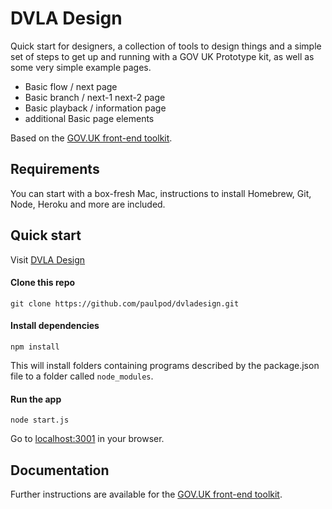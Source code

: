 

# DVLA Design

Quick start for designers, a collection of tools to design things and a simple set of steps to get up and running with a GOV UK Prototype kit, as well as some very simple example pages.

- Basic flow / next page
- Basic branch / next-1 next-2 page
- Basic playback / information page
- additional Basic page elements

Based on the [GOV.UK front-end toolkit](https://github.com/alphagov/govuk_frontend_toolkit).


## Requirements

You can start with a box-fresh Mac, instructions to install Homebrew, Git, Node, Heroku and more are included.


## Quick start

Visit [DVLA Design](https://dvladesign.herokuapp.com)

#### Clone this repo

```
git clone https://github.com/paulpod/dvladesign.git
```

#### Install dependencies

```
npm install
```

This will install folders containing programs described by the package.json file to a folder called `node_modules`.

#### Run the app

```
node start.js
```

Go to [localhost:3001](http://localhost:3001) in your browser.




## Documentation

Further instructions are available for the [GOV.UK front-end toolkit](https://github.com/alphagov/govuk_frontend_toolkit).



